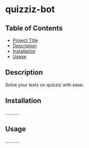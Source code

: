 # quizziz-bot

## Table of Contents

- [Project Title](#quizziz-bit)
- [Description](#description)
- [Installation](#installation)
- [Usage](#usage)


## Description

Solve your tests on quizziz with ease.

## Installation

...........

## Usage

...........
